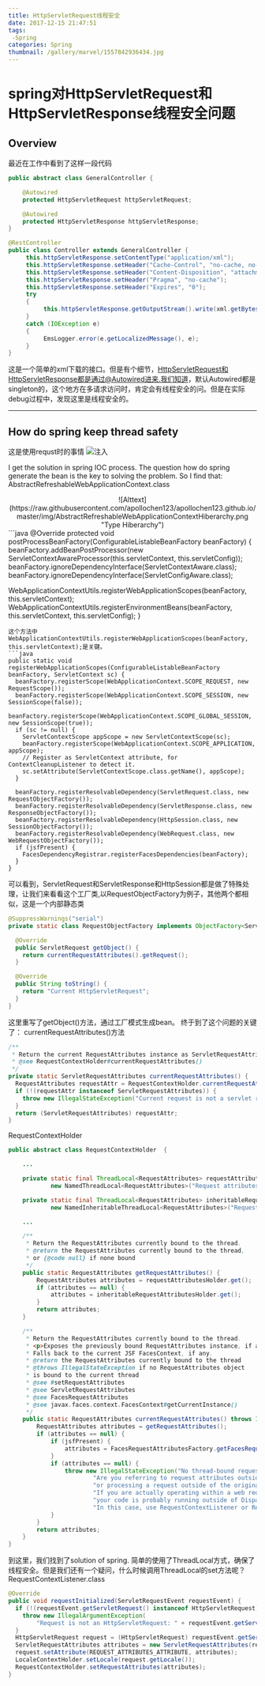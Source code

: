 ```yaml
---
title: HttpServletRequest线程安全
date: 2017-12-15 21:47:51
tags:
 -Spring
categories: Spring
thumbnail: /gallery/marvel/1557842936434.jpg
---
```



# spring对HttpServletRequest和HttpServletResponse线程安全问题

## Overview
最近在工作中看到了这样一段代码
```java
public abstract class GeneralController {

	@Autowired
	protected HttpServletRequest httpServletRequest;

	@Autowired
	protected HttpServletResponse httpServletResponse;
}

@RestController
public class Controller extends GeneralController {
     this.httpServletResponse.setContentType("application/xml");
     this.httpServletResponse.setHeader("Cache-Control", "no-cache, no-store, must-revalidate");
     this.httpServletResponse.setHeader("Content-Disposition", "attachment;fileName=" + inboundTypeCode + ".xsd");
     this.httpServletResponse.setHeader("Pragma", "no-cache");
     this.httpServletResponse.setHeader("Expires", "0");
     try
     {
          this.httpServletResponse.getOutputStream().write(xml.getBytes());
     }
     catch (IOException e)
     {
          EmsLogger.error(e.getLocalizedMessage(), e);
     }
}

```
这是一个简单的xml下载的接口。但是有个细节，HttpServletRequest和HttpServletResponse都是通过@Autowired进来.我们知道，默认Autowired都是singleton的，这个地方在多请求访问时，肯定会有线程安全的问。但是在实际debug过程中，发现这里是线程安全的。

------
## How do spring keep thread safety
这是使用requst时的事情
![注入](https://github.com/apollochen123/image/blob/master/request%E8%B0%83%E7%94%A8.png?raw=true)

I get the solution in spring IOC process. The question how do spring generate the bean is the key to solving the problem. So I find that:
AbstractRefreshableWebApplicationContext.class
<div align=center>
![Alttext](https://raw.githubusercontent.com/apollochen123/apollochen123.github.io/master/img/AbstractRefreshableWebApplicationContextHiberarchy.png "Type Hiberarchy")
</div>
```java
@Override
protected void postProcessBeanFactory(ConfigurableListableBeanFactory beanFactory) {
  beanFactory.addBeanPostProcessor(new ServletContextAwareProcessor(this.servletContext, this.servletConfig));
  beanFactory.ignoreDependencyInterface(ServletContextAware.class);
  beanFactory.ignoreDependencyInterface(ServletConfigAware.class);

  WebApplicationContextUtils.registerWebApplicationScopes(beanFactory, this.servletContext);
  WebApplicationContextUtils.registerEnvironmentBeans(beanFactory, this.servletContext, this.servletConfig);
}
```
这个方法中
WebApplicationContextUtils.registerWebApplicationScopes(beanFactory, this.servletContext);是关键。
```java
public static void registerWebApplicationScopes(ConfigurableListableBeanFactory beanFactory, ServletContext sc) {
  beanFactory.registerScope(WebApplicationContext.SCOPE_REQUEST, new RequestScope());
  beanFactory.registerScope(WebApplicationContext.SCOPE_SESSION, new SessionScope(false));
  beanFactory.registerScope(WebApplicationContext.SCOPE_GLOBAL_SESSION, new SessionScope(true));
  if (sc != null) {
    ServletContextScope appScope = new ServletContextScope(sc);
    beanFactory.registerScope(WebApplicationContext.SCOPE_APPLICATION, appScope);
    // Register as ServletContext attribute, for ContextCleanupListener to detect it.
    sc.setAttribute(ServletContextScope.class.getName(), appScope);
  }

  beanFactory.registerResolvableDependency(ServletRequest.class, new RequestObjectFactory());
  beanFactory.registerResolvableDependency(ServletResponse.class, new ResponseObjectFactory());
  beanFactory.registerResolvableDependency(HttpSession.class, new SessionObjectFactory());
  beanFactory.registerResolvableDependency(WebRequest.class, new WebRequestObjectFactory());
  if (jsfPresent) {
    FacesDependencyRegistrar.registerFacesDependencies(beanFactory);
  }
}
```
可以看到，ServletRequest和ServletResponse和HttpSession都是做了特殊处理，让我们来看看这个工厂类,以RequestObjectFactory为例子，其他两个都相似，这是一个内部静态类
```java
@SuppressWarnings("serial")
private static class RequestObjectFactory implements ObjectFactory<ServletRequest>, Serializable {

  @Override
  public ServletRequest getObject() {
    return currentRequestAttributes().getRequest();
  }

  @Override
  public String toString() {
    return "Current HttpServletRequest";
  }
}
```
这里重写了getObject()方法，通过工厂模式生成bean。
终于到了这个问题的关键了：
currentRequestAttributes()方法
```java
/**
 * Return the current RequestAttributes instance as ServletRequestAttributes.
 * @see RequestContextHolder#currentRequestAttributes()
 */
private static ServletRequestAttributes currentRequestAttributes() {
  RequestAttributes requestAttr = RequestContextHolder.currentRequestAttributes();
  if (!(requestAttr instanceof ServletRequestAttributes)) {
    throw new IllegalStateException("Current request is not a servlet request");
  }
  return (ServletRequestAttributes) requestAttr;
}
```
RequestContextHolder
```java
public abstract class RequestContextHolder  {

	...

	private static final ThreadLocal<RequestAttributes> requestAttributesHolder =
			new NamedThreadLocal<RequestAttributes>("Request attributes");

	private static final ThreadLocal<RequestAttributes> inheritableRequestAttributesHolder =
			new NamedInheritableThreadLocal<RequestAttributes>("Request context");

    ...

	/**
	 * Return the RequestAttributes currently bound to the thread.
	 * @return the RequestAttributes currently bound to the thread,
	 * or {@code null} if none bound
	 */
	public static RequestAttributes getRequestAttributes() {
		RequestAttributes attributes = requestAttributesHolder.get();
		if (attributes == null) {
			attributes = inheritableRequestAttributesHolder.get();
		}
		return attributes;
	}

	/**
	 * Return the RequestAttributes currently bound to the thread.
	 * <p>Exposes the previously bound RequestAttributes instance, if any.
	 * Falls back to the current JSF FacesContext, if any.
	 * @return the RequestAttributes currently bound to the thread
	 * @throws IllegalStateException if no RequestAttributes object
	 * is bound to the current thread
	 * @see #setRequestAttributes
	 * @see ServletRequestAttributes
	 * @see FacesRequestAttributes
	 * @see javax.faces.context.FacesContext#getCurrentInstance()
	 */
	public static RequestAttributes currentRequestAttributes() throws IllegalStateException {
		RequestAttributes attributes = getRequestAttributes();
		if (attributes == null) {
			if (jsfPresent) {
				attributes = FacesRequestAttributesFactory.getFacesRequestAttributes();
			}
			if (attributes == null) {
				throw new IllegalStateException("No thread-bound request found: " +
						"Are you referring to request attributes outside of an actual web request, " +
						"or processing a request outside of the originally receiving thread? " +
						"If you are actually operating within a web request and still receive this message, " +
						"your code is probably running outside of DispatcherServlet/DispatcherPortlet: " +
						"In this case, use RequestContextListener or RequestContextFilter to expose the current request.");
			}
		}
		return attributes;
	}
}
```
到这里，我们找到了solution of spring. 简单的使用了ThreadLocal方式，确保了线程安全。但是我们还有一个疑问，什么时候调用ThreadLocal的set方法呢？
RequestContextListener.class
```java
@Override
public void requestInitialized(ServletRequestEvent requestEvent) {
  if (!(requestEvent.getServletRequest() instanceof HttpServletRequest)) {
    throw new IllegalArgumentException(
        "Request is not an HttpServletRequest: " + requestEvent.getServletRequest());
  }
  HttpServletRequest request = (HttpServletRequest) requestEvent.getServletRequest();
  ServletRequestAttributes attributes = new ServletRequestAttributes(request);
  request.setAttribute(REQUEST_ATTRIBUTES_ATTRIBUTE, attributes);
  LocaleContextHolder.setLocale(request.getLocale());
  RequestContextHolder.setRequestAttributes(attributes);
}
```
